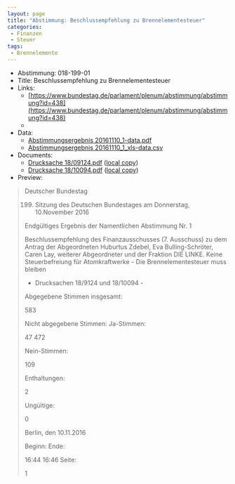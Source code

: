 ```yaml
---
layout: page
title: "Abstimmung: Beschlussempfehlung zu Brennelementesteuer"
categories:
 - Finanzen
 - Steuer
tags:
 - Brennelemente
---
```


* Abstimmung: 018-199-01
* Title: Beschlussempfehlung zu Brennelementesteuer
* Links: 
    * [https://www.bundestag.de/parlament/plenum/abstimmung/abstimmung?id=438](https://www.bundestag.de/parlament/plenum/abstimmung/abstimmung?id=438)
    * 
* Data: 
    * [Abstimmungsergebnis 20161110_1-data.pdf](/res/abstimmungsliste/20161110_1-data.pdf)
    * [Abstimmungsergebnis 20161110_1_xls-data.csv](/res/abstimmungsliste/analyses/20161110_1_xls-data.csv)
* Documents: 
    * [Drucksache 18/09124.pdf](http://dip21.bundestag.de/dip21/btd/18/091/1809124.pdf) ([local copy](/res/abstimmungsdaten/018-199-01/1809124.pdf))
    * [Drucksache 18/10094.pdf](http://dip21.bundestag.de/dip21/btd/18/100/1810094.pdf) ([local copy](/res/abstimmungsdaten/018-199-01/1810094.pdf))
* Preview: 
> Deutscher Bundestag
> 
> 199. Sitzung des Deutschen Bundestages
> am Donnerstag, 10.November 2016
> 
> Endgültiges Ergebnis der Namentlichen Abstimmung Nr. 1
> 
> Beschlussempfehlung des Finanzausschusses (7. Ausschuss)
> zu dem Antrag der Abgeordneten Huburtus Zdebel, Eva Bulling-Schröter, Caren Lay,
> weiterer Abgeordneter und der Fraktion DIE LINKE.
> Keine Steuerbefreiung für Atomkraftwerke - Die Brennelementesteuer muss bleiben
> - Drucksachen 18/9124 und 18/10094 -
> 
> Abgegebene Stimmen insgesamt:
> 
> 583
> 
> Nicht abgegebene Stimmen:
> Ja-Stimmen:
> 
> 47
> 472
> 
> Nein-Stimmen:
> 
> 109
> 
> Enthaltungen:
> 
> 2
> 
> Ungültige:
> 
> 0
> 
> Berlin, den 10.11.2016
> 
> Beginn:
> Ende:
> 
> 16:44
> 16:46
> Seite:
> 
> 1
> 
> 
